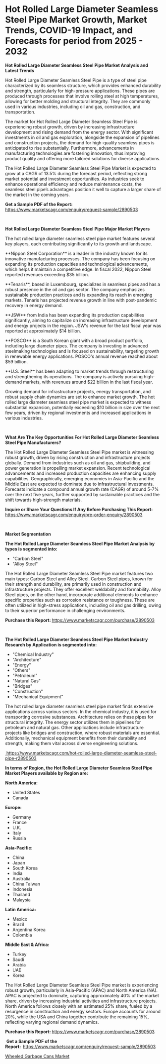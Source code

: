 <p><h1>Hot Rolled Large Diameter Seamless Steel Pipe Market Growth, Market Trends, COVID-19 Impact, and Forecasts for period from 2025 - 2032</h1></p><p><strong>Hot Rolled Large Diameter Seamless Steel Pipe Market Analysis and Latest Trends</strong></p>
<p><p>Hot Rolled Large Diameter Seamless Steel Pipe is a type of steel pipe characterized by its seamless structure, which provides enhanced durability and strength, particularly for high-pressure applications. These pipes are produced through processes that involve rolling steel at high temperatures, allowing for better molding and structural integrity. They are commonly used in various industries, including oil and gas, construction, and transportation.</p><p>The market for Hot Rolled Large Diameter Seamless Steel Pipe is experiencing robust growth, driven by increasing infrastructure development and rising demand from the energy sector. With significant investments in oil and gas exploration, alongside the expansion of pipelines and construction projects, the demand for high-quality seamless pipes is anticipated to rise substantially. Furthermore, advancements in manufacturing technologies are fostering innovation, thus improving product quality and offering more tailored solutions for diverse applications.</p><p>The Hot Rolled Large Diameter Seamless Steel Pipe Market is expected to grow at a CAGR of 13.5% during the forecast period, reflecting strong market potential and investment opportunities. As industries seek to enhance operational efficiency and reduce maintenance costs, the seamless steel pipe’s advantages position it well to capture a larger share of the market in the coming years.</p></p>
<p><strong>Get a Sample PDF of the Report:&nbsp;</strong> <a href="https://www.marketscagr.com/enquiry/request-sample/2890503?utm_campaign=2110&utm_medium=2&utm_source=Github&utm_content=ia&utm_term=14032025&utm_id=hot-rolled-large-diameter-seamless-steel-pipe">https://www.marketscagr.com/enquiry/request-sample/2890503</a></p>
<p>&nbsp;</p>
<p><strong>Hot Rolled Large Diameter Seamless Steel Pipe Major Market Players</strong></p>
<p><p>The hot rolled large diameter seamless steel pipe market features several key players, each contributing significantly to its growth and landscape. </p><p>**Nippon Steel Corporation** is a leader in the industry known for its innovative manufacturing processes. The company has been focusing on expanding its production capacities and technological advancements, which helps it maintain a competitive edge. In fiscal 2022, Nippon Steel reported revenues exceeding $35 billion.</p><p>**Tenaris**, based in Luxembourg, specializes in seamless pipes and has a robust presence in the oil and gas sector. The company emphasizes sustainable production practices and is expanding its reach in emerging markets. Tenaris has projected revenue growth in line with post-pandemic recovery in energy demand.</p><p>**JSW** from India has been expanding its production capabilities significantly, aiming to capitalize on increasing infrastructure development and energy projects in the region. JSW's revenue for the last fiscal year was reported at approximately $14 billion.</p><p>**POSCO** is a South Korean giant with a broad product portfolio, including large diameter pipes. The company is investing in advanced steelmaking technologies and is focused on sustainability, targeting growth in renewable energy applications. POSCO's annual revenue reached about $59 billion.</p><p>**U.S. Steel** has been adapting to market trends through restructuring and strengthening its operations. The company is actively pursuing high-demand markets, with revenues around $22 billion in the last fiscal year.</p><p>Growing demand for infrastructure projects, energy transportation, and robust supply chain dynamics are set to enhance market growth. The hot rolled large diameter seamless steel pipe market is expected to witness substantial expansion, potentially exceeding $10 billion in size over the next few years, driven by regional investments and increased applications in various industries.</p></p>
<p>&nbsp;</p>
<p><strong>What Are The Key Opportunities For Hot Rolled Large Diameter Seamless Steel Pipe Manufacturers?</strong></p>
<p><p>The Hot Rolled Large Diameter Seamless Steel Pipe market is witnessing robust growth, driven by rising construction and infrastructure projects globally. Demand from industries such as oil and gas, shipbuilding, and power generation is propelling market expansion. Recent technological advancements and increased production capacities are enhancing supply capabilities. Geographically, emerging economies in Asia-Pacific and the Middle East are expected to dominate due to infrastructural investments. Forecasts indicate a compound annual growth rate (CAGR) of around 5-7% over the next five years, further supported by sustainable practices and the shift towards high-strength materials.</p></p>
<p><strong>Inquire or Share Your Questions If Any Before Purchasing This Report:</strong> <a href="https://www.marketscagr.com/enquiry/pre-order-enquiry/2890503?utm_campaign=2110&utm_medium=2&utm_source=Github&utm_content=ia&utm_term=14032025&utm_id=hot-rolled-large-diameter-seamless-steel-pipe">https://www.marketscagr.com/enquiry/pre-order-enquiry/2890503</a></p>
<p>&nbsp;</p>
<p><strong>Market Segmentation</strong></p>
<p><strong>The Hot Rolled Large Diameter Seamless Steel Pipe Market Analysis by types is segmented into:</strong></p>
<p><ul><li>"Carbon Steel"</li><li>"Alloy Steel"</li></ul></p>
<p><p>The Hot Rolled Large Diameter Seamless Steel Pipe market features two main types: Carbon Steel and Alloy Steel. Carbon Steel pipes, known for their strength and durability, are primarily used in construction and infrastructure projects. They offer excellent weldability and formability. Alloy Steel pipes, on the other hand, incorporate additional elements to enhance specific properties such as corrosion resistance or toughness. These are often utilized in high-stress applications, including oil and gas drilling, owing to their superior performance in challenging environments.</p></p>
<p><strong>Purchase this Report:&nbsp;</strong><a href="https://www.marketscagr.com/purchase/2890503?utm_campaign=2110&utm_medium=2&utm_source=Github&utm_content=ia&utm_term=14032025&utm_id=hot-rolled-large-diameter-seamless-steel-pipe">https://www.marketscagr.com/purchase/2890503</a></p>
<p>&nbsp;</p>
<p><strong>The Hot Rolled Large Diameter Seamless Steel Pipe Market Industry Research by Application is segmented into:</strong></p>
<p><ul><li>"Chemical Industry"</li><li>"Architecture"</li><li>"Energy"</li><li>"Others"</li><li>"Petroleum"</li><li>"Natural Gas"</li><li>"Bridges"</li><li>"Construction"</li><li>"Mechanical Equipment"</li></ul></p>
<p><p>The hot rolled large diameter seamless steel pipe market finds extensive applications across various sectors. In the chemical industry, it is used for transporting corrosive substances. Architecture relies on these pipes for structural integrity. The energy sector utilizes them in pipelines for petroleum and natural gas. Other applications include infrastructure projects like bridges and construction, where robust materials are essential. Additionally, mechanical equipment benefits from their durability and strength, making them vital across diverse engineering solutions.</p></p>
<p><a href="https://www.marketscagr.com/hot-rolled-large-diameter-seamless-steel-pipe-r2890503?utm_campaign=2110&utm_medium=2&utm_source=Github&utm_content=ia&utm_term=14032025&utm_id=hot-rolled-large-diameter-seamless-steel-pipe">&nbsp;https://www.marketscagr.com/hot-rolled-large-diameter-seamless-steel-pipe-r2890503</a></p>
<p><strong>In terms of Region, the Hot Rolled Large Diameter Seamless Steel Pipe Market Players available by Region are:</strong></p>
<p>
    <p> <strong> North America: </strong>
        <ul>
            <li>United States</li>
            <li>Canada</li>
        </ul>
        </p> 
    <p> <strong> Europe: </strong>
        <ul>
            <li>Germany</li>
            <li>France</li>
            <li>U.K.</li>
            <li>Italy</li>
            <li>Russia</li>
        </ul>
        </p> 
    <p> <strong> Asia-Pacific: </strong>
        <ul>
            <li>China</li>
            <li>Japan</li>
            <li>South Korea</li>
            <li>India</li>
            <li>Australia</li>
            <li>China Taiwan</li>
            <li>Indonesia</li>
            <li>Thailand</li>
            <li>Malaysia</li>
        </ul>
        </p> 
    <p> <strong> Latin America: </strong>
        <ul>
            <li>Mexico</li>
            <li>Brazil</li>
            <li>Argentina Korea</li>
            <li>Colombia</li>
        </ul>
        </p> 
    <p> <strong> Middle East & Africa: </strong>
        <ul>
            <li>Turkey</li>
            <li>Saudi</li>
            <li>Arabia</li>
            <li>UAE</li>
            <li>Korea</li>
        </ul>
    </p>
    </p>
<p><p>The Hot Rolled Large Diameter Seamless Steel Pipe market is experiencing robust growth, particularly in Asia-Pacific (APAC) and North America (NA). APAC is projected to dominate, capturing approximately 40% of the market share, driven by increasing industrial activities and infrastructure projects. North America follows closely with an estimated 25% share, fueled by a resurgence in construction and energy sectors. Europe accounts for around 20%, while the USA and China together contribute the remaining 15%, reflecting varying regional demand dynamics.</p></p>
<p><strong>Purchase this Report: </strong><a href="https://www.marketscagr.com/purchase/2890503?utm_campaign=2110&utm_medium=2&utm_source=Github&utm_content=ia&utm_term=14032025&utm_id=hot-rolled-large-diameter-seamless-steel-pipe">https://www.marketscagr.com/purchase/2890503</a></p>
<p>&nbsp;<strong>Get a Sample PDF of the Report:&nbsp;&nbsp;</strong><a href="https://www.marketscagr.com/enquiry/request-sample/2890503?utm_campaign=2110&utm_medium=2&utm_source=Github&utm_content=ia&utm_term=14032025&utm_id=hot-rolled-large-diameter-seamless-steel-pipe">https://www.marketscagr.com/enquiry/request-sample/2890503</a></p>
<p><strong></strong></p>
<p><p><a href="https://github.com/JakirUddin651/Market-Research-Report-List-2/blob/main/wheeled-garbage-cans-market.md?utm_campaign=2110&utm_medium=2&utm_source=Github&utm_content=ia&utm_term=14032025&utm_id=hot-rolled-large-diameter-seamless-steel-pipe">Wheeled Garbage Cans Market</a></p></p>